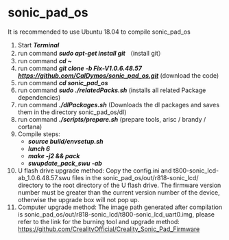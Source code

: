 # sonic_pad_os
It is recommended to use Ubuntu 18.04 to compile sonic_pad_os
1. Start ***Terminal***
2. run command ***sudo apt-get install git***  （install git）
3. run command ***cd ~***
4. run command ***git clone -b Fix-V1.0.6.48.57 https://github.com/CalDymos/sonic_pad_os.git***  (download the code)
5. run command ***cd sonic_pad_os***
6. run command ***sudo ./relatedPacks.sh***  (installs all related Package dependencies)
7. run command ***./dlPackages.sh***  (Downloads the dl packages and saves them in the directory sonic_pad_os/dl) 
5. run command ***./scripts/prepare.sh***  (prepare tools, arisc / brandy / cortana)
4. Compile steps:
   - ***source build/envsetup.sh***
   - ***lunch 6***
   - ***make -j2 && pack***
   - ***swupdate_pack_swu -ab***
5. U flash drive upgrade method: Copy the config.ini and t800-sonic_lcd-ab_1.0.6.48.57.swu files in the sonic_pad_os/out/r818-sonic_lcd/ directory to the root directory of the U flash drive. The firmware version number must be greater than the current version number of the device, otherwise the upgrade box will not pop up.
6. Computer upgrade method: The image path generated after compilation is sonic_pad_os/out/r818-sonic_lcd/t800-sonic_lcd_uart0.img, please refer to the link for the burning tool and upgrade method: https://github.com/CrealityOfficial/Creality_Sonic_Pad_Firmware
